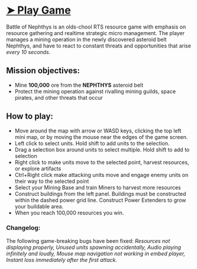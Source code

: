 # [➤ Play Game](https://milestone-dev.github.io/ld51/)

Battle of Nephthys is an olds-chool RTS resource game with emphasis on resource gathering and realtime strategic micro management. The player manages a mining operation in the newly discovered asteroid belt Nephthys, and have to react to constant threats and opportunities that arise *every 10 seconds*.

## Mission objectives:
- Mine **100,000** ore from the **NEPHTHYS** asteroid belt
- Protect the mining operation against rivalling mining guilds, space pirates, and other threats that occur

## How to play:
- Move around the map with arrow or WASD keys, clicking the top left mini map, or by moving the mouse near the edges of the game screen.
- Left click to select units. Hold shift to add units to the selection.
- Drag a selection box around units to select multiple. Hold shift to add to selection
- Right click to make units move to the selected point, harvest resources, or explore artifacts
- Ctrl+Right click make attacking units move and engage enemy units on their way to the selected point
- Select your Mining Base and train Miners to harvest more resources
- Construct buildings from the left panel. Buildings must be constructed within the dashed power grid line. Construct Power Extenders to grow your buildable area.
- When you reach 100,000 resources you win.

### Changelog:
The following game-breaking bugs have been fixed: _Resources not displaying properly, Unused units spawning accidentally, Audio playing infinitely and loudly, Mouse map navigation not working in embed player, Instant loss immediately after the first attack._